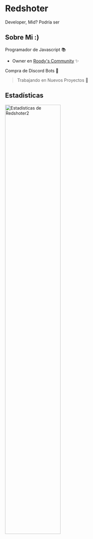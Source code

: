 # Redshoter
Developer, Mid? Podría ser
## Sobre Mi :)
Programador de Javascript 📚

* Owner en <a href="https://discord.gg/5Ha2D33hbA">Roody's Community</a> ✨

Compra de Discord Bots 🤖

> Trabajando en Nuevos Proyectos 📌
## Estadísticas
<img align="left" src="https://github-readme-stats.vercel.app/api?username=redshoter2&&show_icons=true&include_all_commits=true&title_color=fff&icon_color=79ff97&text_color=efefef&bg_color=24292e" alt="Estadísticas de Redshoter2" width="60%">

